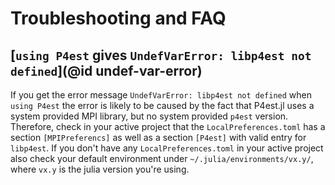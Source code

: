 # Troubleshooting and FAQ

## [`using P4est` gives `UndefVarError: libp4est not defined`](@id undef-var-error)

If you get the error message `UndefVarError: libp4est not defined` when `using P4est` the error is likely to be caused by the fact that P4est.jl uses a system provided MPI library, but no system provided `p4est` version. Therefore, check in your active project that the `LocalPreferences.toml` has a section `[MPIPreferencs]` as well as a section `[P4est]` with valid entry for `libp4est`. If you don't have any `LocalPreferences.toml` in your active project also check your default environment under `~/.julia/environments/vx.y/`, where `vx.y` is the julia version you're using.
